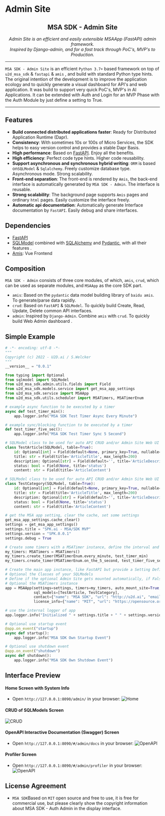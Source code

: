# Admin Site

<h2 align="center">
  MSA SDK - Admin Site
</h2>
<p align="center">
    <em>Admin Site is an efficient and easily extensible MSAApp (FastAPI) admin framework.</em><br/>
    <em>Inspired by Django-admin, and for a fast track through PoC's, MVP's to Production.</em>
</p>

---

`MSA SDK - Admin Site` is an efficient `Python 3.7+` based framework on top of `u2d_msa_sdk` & `fastapi` & `amis` , and
build with standard Python type hints. The original intention of the development is to improve the application ecology and
to quickly generate a visual dashboard for API's and web application. It was build to support very quick PoC's, MVP's 
in AI Applications. It can be extended with Auth and Login for an MVP Phase with the Auth Module by just define a setting to True. 

---

## Features
- **Build connected distributed applications faster**: Ready for Distributed Application Runtime (Dapr).
- **Consistency**: With sometimes 10s or 100s of Micro Services, the SDK helps to easy version control and provides a stable Dapr Basis.
- **High performance**: Based on [FastAPI](https://fastapi.tiangolo.com/zh/). Enjoy all the benefits.
- **High efficiency**: Perfect code type hints. Higher code reusability.
- **Support asynchronous and synchronous hybrid writing**: `ORM`  is based on`SQLModel` & `Sqlalchemy`. Freely customize
  database type. Asynchronous mode. Strong scalability.
- **Front-end separation**: The front-end is rendered by `Amis`, the back-end interface is automatically generated
  by `MSA SDK - Admin`. The interface is reusable.
- **Strong scalability**: The background page supports `Amis` pages and ordinary `html` pages. Easily customize the
  interface freely.
- **Automatic api documentation**: Automatically generate Interface documentation by `FastAPI`. Easily debug and share
  interfaces.

## Dependencies

- [FastAPI](https://fastapi.tiangolo.com/)
- [SQLModel](https://sqlmodel.tiangolo.com/)
  combined with  [SQLAlchemy](https://www.sqlalchemy.org/) and [Pydantic](https://pydantic-docs.helpmanual.io/), with all
  their features .
- [Amis](https://baidu.gitee.io/amis): Vue Frontend

## Composition

`MSA SDK - Admin` consists of three core modules, of which, `amis`, `crud`, which can be used as separate
modules, and `MSAApp` as the core SDK part.

- `amis`: Based on the `pydantic` data model building library of `baidu amis`. To generate/parse data rapidly.
- `crud`: Based on `FastAPI` & `SQLModel`. To quickly build Create, Read, Update, Delete common API interfaces.
- `admin`: Inspired by `Django-Admin`. Combine `amis` with `crud`. To quickly build Web Admin dashboard .

## Simple Example


```python
# -*- encoding: utf-8 -*-
"""
Copyright (c) 2022 - U2D.ai / S.Welcker
"""
__version__ = "0.0.1"

from typing import Optional
from sqlmodel import SQLModel
from u2d_msa_sdk.admin.utils.fields import Field
from u2d_msa_sdk.models.service import get_msa_app_settings
from u2d_msa_sdk.service import MSAApp
from u2d_msa_sdk.utils.scheduler import MSATimers, MSATimerEnum

# example async function to be executed by a timer
async def test_timer_min():
    app.logger.info("MSA SDK Test Timer Async Every Minute")

# example sync/blocking function to be executed by a timer
def test_timer_five_sec():
    app.logger.info("MSA SDK Test Timer Sync 5 Second")

# SQLModel class to be used for auto API CRUD and/or Admin Site Web UI
class TestArticle(SQLModel, table=True):
    id: Optional[int] = Field(default=None, primary_key=True, nullable=False)
    title: str = Field(title='ArticleTitle', max_length=200)
    description: Optional[str] = Field(default='', title='ArticleDescription', max_length=400)
    status: bool = Field(None, title='status')
    content: str = Field(title='ArticleContent')

# SQLModel class to be used for auto API CRUD and/or Admin Site Web UI
class TestCategory(SQLModel, table=True):
    id: Optional[int] = Field(default=None, primary_key=True, nullable=False)
    title: str = Field(title='ArticleTitle', max_length=200)
    description: Optional[str] = Field(default='', title='ArticleDescription', max_length=400)
    status: bool = Field(None, title='status')
    content: str = Field(title='ArticleContent')

# get the MSA app setting, clear the cache, set some settings
get_msa_app_settings.cache_clear()
settings = get_msa_app_settings()
settings.title = "SPK.ai - MSA/SDK MVP"
settings.version = "SPK.0.0.1"
settings.debug = True

# Create some timers with a MSATimer instance, define the interval and set the handler
my_timers: MSATimers = MSATimers()
my_timers.create_timer(MSATimerEnum.every_minute, test_timer_min)
my_timers.create_timer(MSATimerEnum.on_the_5_second, test_timer_five_sec)

# Create the main app instance, like FastAPI but provide a Setting Definition Instance
# Optional the Classes of your SQLModels
# Define if the optional Admin Site gets mounted automatically, if False you need to Mount in your own Startup Event Handler
# Optional the MSATimers instance
app = MSAApp(settings=settings, timers=my_timers, auto_mount_site=True,
             sql_models=[TestArticle, TestCategory],
             contact={"name": "MSA SDK", "url": "http://u2d.ai", "email": "stefan@u2d.ai"},
             license_info={"name": "MIT", "url": "https://opensource.org/licenses/MIT", })

# use the internal logger of app
app.logger.info("Initialized " + settings.title + " " + settings.version)

# Optional use startup event
@app.on_event("startup")
async def startup():
    app.logger.info("MSA SDK Own Startup Event")

# Optional use shutdown event
@app.on_event("shutdown")
async def shutdown():
    app.logger.info("MSA SDK Own Shutdown Event")
```


## Interface Preview


#### Home Screen with System Info
- Open `http://127.0.0.1:8090/admin/` in your browser:
![Home](../images/msa_admin_home.png)

#### CRUD of SQLModels Screen
![CRUD](../images/msa_admin_crud.png)

#### OpenAPI Interactive Documentation (Swagger) Screen
- Open `http://127.0.0.1:8090/#/admin/docs` in your browser:
![OpenAPI](../images/msa_admin_openapi.png)

#### Profiler Screen
- Open `http://127.0.0.1:8090/#/admin/profiler` in your browser:
![OpenAPI](../images/msa_admin_profiler.png)

## License Agreement

- `MSA SDK`Based on `MIT` open source and free to use, it is free for commercial use, but please clearly show the copyright information about MSA SDK - Auth Admin in the display interface.



